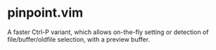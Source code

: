 # pinpoint.vim

A faster Ctrl-P variant, which allows on-the-fly setting or detection of
file/buffer/oldfile selection, with a preview buffer.
